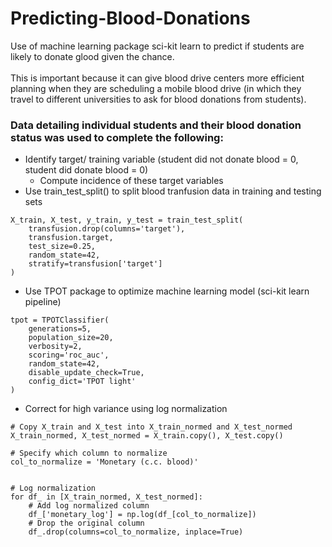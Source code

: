 # Predicting-Blood-Donations
Use of machine learning package sci-kit learn to predict if students are likely to donate glood given the chance.
<br />
<br />
This is important because it can give blood drive centers more efficient planning when they are scheduling a mobile blood drive (in which they travel to different universities to ask for blood donations from students). 

### Data detailing individual students and their blood donation status was used to complete the following:
* Identify target/ training variable (student did not donate blood  = 0, student did donate blood  = 0)
  * Compute incidence of these target variables
* Use train_test_split() to split blood tranfusion data in training and testing sets 
```
X_train, X_test, y_train, y_test = train_test_split(
    transfusion.drop(columns='target'),
    transfusion.target,
    test_size=0.25,
    random_state=42,
    stratify=transfusion['target']
)
```
* Use TPOT package to optimize machine learning model (sci-kit learn pipeline)
```
tpot = TPOTClassifier(
    generations=5,
    population_size=20,
    verbosity=2,
    scoring='roc_auc',
    random_state=42,
    disable_update_check=True,
    config_dict='TPOT light'
)
```

* Correct for high variance using log normalization
```
# Copy X_train and X_test into X_train_normed and X_test_normed
X_train_normed, X_test_normed = X_train.copy(), X_test.copy()

# Specify which column to normalize
col_to_normalize = 'Monetary (c.c. blood)'


# Log normalization
for df_ in [X_train_normed, X_test_normed]:
    # Add log normalized column
    df_['monetary_log'] = np.log(df_[col_to_normalize])
    # Drop the original column
    df_.drop(columns=col_to_normalize, inplace=True)
```
